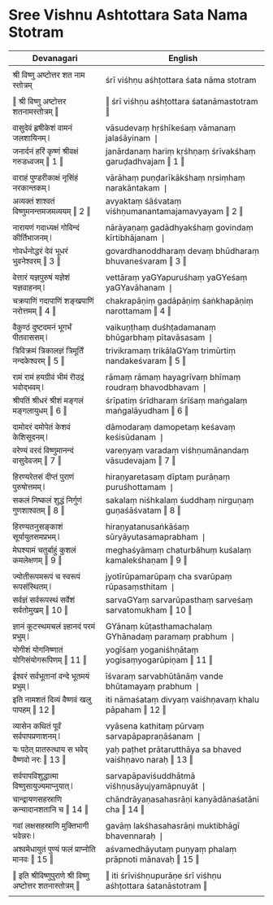 # Sree Vishnu Ashtottara Sata Nama Stotram

| Devanagari | English |
| ------ | ------ |
|  |  |
| श्री विष्णु अष्टोत्तर शत नाम स्तोत्रम्   | śrī viśhṇu aśhṭottara śata nāma stotram   |
|  |  |
| ‖ श्री विष्णु अष्टोत्तर शतनामस्तोत्रम् ‖   | ‖ śrī viśhṇu aśhṭottara śatanāmastotram ‖   |
|  |  |
| वासुदेवं हृषीकेशं वामनं जलशायिनम् ❘   | vāsudevaṃ hṛśhīkeśaṃ vāmanaṃ jalaśāyinam ❘   |
| जनार्दनं हरिं कृष्णं श्रीवक्षं गरुडध्वजम् ‖ 1 ‖   | janārdanaṃ hariṃ kṛśhṇaṃ śrīvakśhaṃ garuḍadhvajam ‖ 1 ‖   |
|  |  |
| वाराहं पुण्डरीकाक्षं नृसिंहं नरकान्तकम् ❘   | vārāhaṃ puṇḍarīkākśhaṃ nṛsiṃhaṃ narakāntakam ❘   |
| अव्यक्तं शाश्वतं विष्णुमनन्तमजमव्ययम् ‖ 2 ‖   | avyaktaṃ śāśvataṃ viśhṇumanantamajamavyayam ‖ 2 ‖   |
|  |  |
| नारायणं गदाध्यक्षं गोविन्दं कीर्तिभाजनम् ❘   | nārāyaṇaṃ gadādhyakśhaṃ govindaṃ kīrtibhājanam ❘   |
| गोवर्धनोद्धरं देवं भूधरं भुवनेश्वरम् ‖ 3 ‖   | govardhanoddharaṃ devaṃ bhūdharaṃ bhuvaneśvaram ‖ 3 ‖   |
|  |  |
| वेत्तारं यज्ञपुरुषं यज्ञेशं यज्ञवाहनम् ❘   | vettāraṃ yaGYapuruśhaṃ yaGYeśaṃ yaGYavāhanam ❘   |
| चक्रपाणिं गदापाणिं शङ्खपाणिं नरोत्तमम् ‖ 4 ‖   | chakrapāṇiṃ gadāpāṇiṃ śaṅkhapāṇiṃ narottamam ‖ 4 ‖   |
|  |  |
| वैकुण्ठं दुष्टदमनं भूगर्भं पीतवाससम् ❘   | vaikuṇṭhaṃ duśhṭadamanaṃ bhūgarbhaṃ pītavāsasam ❘   |
| त्रिविक्रमं त्रिकालज्ञं त्रिमूर्तिं नन्दकेश्वरम् ‖ 5 ‖   | trivikramaṃ trikālaGYaṃ trimūrtiṃ nandakeśvaram ‖ 5 ‖   |
|  |  |
| रामं रामं हयग्रीवं भीमं रॊउद्रं भवोद्भवम् ❘   | rāmaṃ rāmaṃ hayagrīvaṃ bhīmaṃ roudraṃ bhavodbhavam ❘   |
| श्रीपतिं श्रीधरं श्रीशं मङ्गलं मङ्गलायुधम् ‖ 6 ‖   | śrīpatiṃ śrīdharaṃ śrīśaṃ maṅgalaṃ maṅgalāyudham ‖ 6 ‖   |
|  |  |
| दामोदरं दमोपेतं केशवं केशिसूदनम् ❘   | dāmodaraṃ damopetaṃ keśavaṃ keśisūdanam ❘   |
| वरेण्यं वरदं विष्णुमानन्दं वासुदेवजम् ‖ 7 ‖   | vareṇyaṃ varadaṃ viśhṇumānandaṃ vāsudevajam ‖ 7 ‖   |
|  |  |
| हिरण्यरेतसं दीप्तं पुराणं पुरुषोत्तमम् ❘   | hiraṇyaretasaṃ dīptaṃ purāṇaṃ puruśhottamam ❘   |
| सकलं निष्कलं शुद्धं निर्गुणं गुणशाश्वतम् ‖ 8 ‖   | sakalaṃ niśhkalaṃ śuddhaṃ nirguṇaṃ guṇaśāśvatam ‖ 8 ‖   |
|  |  |
| हिरण्यतनुसङ्काशं सूर्यायुतसमप्रभम् ❘   | hiraṇyatanusaṅkāśaṃ sūryāyutasamaprabham ❘   |
| मेघश्यामं चतुर्बाहुं कुशलं कमलेक्षणम् ‖ 9 ‖   | meghaśyāmaṃ chaturbāhuṃ kuśalaṃ kamalekśhaṇam ‖ 9 ‖   |
|  |  |
| ज्योतीरूपमरूपं च स्वरूपं रूपसंस्थितम् ❘   | jyotīrūpamarūpaṃ cha svarūpaṃ rūpasaṃsthitam ❘   |
| सर्वज्ञं सर्वरूपस्थं सर्वेशं सर्वतोमुखम् ‖ 10 ‖   | sarvaGYaṃ sarvarūpasthaṃ sarveśaṃ sarvatomukham ‖ 10 ‖   |
|  |  |
| ज्ञानं कूटस्थमचलं ज्ञ्हानदं परमं प्रभुम् ❘   | GYānaṃ kūṭasthamachalaṃ GYhānadaṃ paramaṃ prabhum ❘   |
| योगीशं योगनिष्णातं योगिसंयोगरूपिणम् ‖ 11 ‖   | yogīśaṃ yoganiśhṇātaṃ yogisaṃyogarūpiṇam ‖ 11 ‖   |
|  |  |
| ईश्वरं सर्वभूतानां वन्दे भूतमयं प्रभुम् ❘   | īśvaraṃ sarvabhūtānāṃ vande bhūtamayaṃ prabhum ❘   |
| इति नामशतं दिव्यं वैष्णवं खलु पापहम् ‖ 12 ‖   | iti nāmaśataṃ divyaṃ vaiśhṇavaṃ khalu pāpaham ‖ 12 ‖   |
|  |  |
| व्यासेन कथितं पूर्वं सर्वपापप्रणाशनम् ❘   | vyāsena kathitaṃ pūrvaṃ sarvapāpapraṇāśanam ❘   |
| यः पठेत् प्रातरुत्थाय स भवेद् वैष्णवो नरः ‖ 13 ‖   | yaḥ paṭhet prātarutthāya sa bhaved vaiśhṇavo naraḥ ‖ 13 ‖   |
|  |  |
| सर्वपापविशुद्धात्मा विष्णुसायुज्यमाप्नुयात् ❘   | sarvapāpaviśuddhātmā viśhṇusāyujyamāpnuyāt ❘   |
| चान्द्रायणसहस्राणि कन्यादानशतानि च ‖ 14 ‖   | chāndrāyaṇasahasrāṇi kanyādānaśatāni cha ‖ 14 ‖   |
|  |  |
| गवां लक्षसहस्राणि मुक्तिभागी भवेन्नरः ❘   | gavāṃ lakśhasahasrāṇi muktibhāgī bhavennaraḥ ❘   |
| अश्वमेधायुतं पुण्यं फलं प्राप्नोति मानवः ‖ 15 ‖   | aśvamedhāyutaṃ puṇyaṃ phalaṃ prāpnoti mānavaḥ ‖ 15 ‖   |
|  |  |
| ‖ इति श्रीविष्णुपुराणे श्री विष्णु अष्टोत्तर शतनास्तोत्रम् ‖   | ‖ iti śrīviśhṇupurāṇe śrī viśhṇu aśhṭottara śatanāstotram ‖   |
|  |  |

